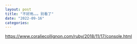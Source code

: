```yaml
---
layout: post
title: "不好用。。。别看了"
date: "2022-09-16"
categories: 
---
```

<p><a href="https://www.coraliecollignon.com/ruby/2018/11/17/console.html">https://www.coraliecollignon.com/ruby/2018/11/17/console.html</a></p>
